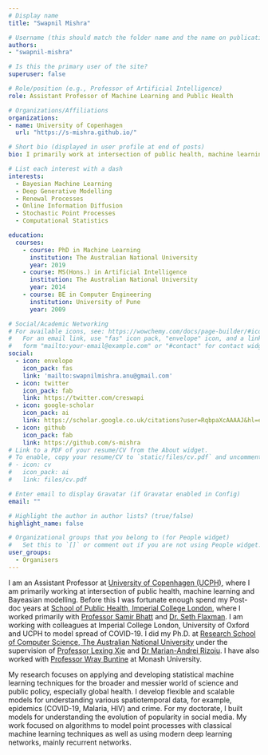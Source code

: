 ```yaml
---
# Display name
title: "Swapnil Mishra"

# Username (this should match the folder name and the name on publications)
authors:
- "swapnil-mishra"

# Is this the primary user of the site?
superuser: false

# Role/position (e.g., Professor of Artificial Intelligence)
role: Assistant Professor of Machine Learning and Public Health

# Organizations/Affiliations
organizations:
- name: University of Copenhagen
  url: "https://s-mishra.github.io/"

# Short bio (displayed in user profile at end of posts)
bio: I primarily work at intersection of public health, machine learning and Bayeasian modelling.

# List each interest with a dash
interests:
  - Bayesian Machine Learning
  - Deep Generative Modelling
  - Renewal Processes
  - Online Information Diffusion
  - Stochastic Point Processes
  - Computational Statistics

education:
  courses:
    - course: PhD in Machine Learning
      institution: The Australian National University
      year: 2019
    - course: MS(Hons.) in Artificial Intelligence
      institution: The Australian National University
      year: 2014
    - course: BE in Computer Engineering
      institution: University of Pune
      year: 2009

# Social/Academic Networking
# For available icons, see: https://wowchemy.com/docs/page-builder/#icons
#   For an email link, use "fas" icon pack, "envelope" icon, and a link in the
#   form "mailto:your-email@example.com" or "#contact" for contact widget.
social:
  - icon: envelope
    icon_pack: fas
    link: 'mailto:swapnilmishra.anu@gmail.com'
  - icon: twitter
    icon_pack: fab
    link: https://twitter.com/creswapi
  - icon: google-scholar
    icon_pack: ai
    link: https://scholar.google.co.uk/citations?user=RqbpaXcAAAAJ&hl=en
  - icon: github
    icon_pack: fab
    link: https://github.com/s-mishra
# Link to a PDF of your resume/CV from the About widget.
# To enable, copy your resume/CV to `static/files/cv.pdf` and uncomment the lines below.
# - icon: cv
#   icon_pack: ai
#   link: files/cv.pdf

# Enter email to display Gravatar (if Gravatar enabled in Config)
email: ""

# Highlight the author in author lists? (true/false)
highlight_name: false

# Organizational groups that you belong to (for People widget)
#   Set this to `[]` or comment out if you are not using People widget.
user_groups:
  - Organisers
---
```


I am an Assistant Professor at [University of Copenhagen (UCPH)](https://publichealth.ku.dk/), where I am primarily working at intersection of public health, machine learning and Bayeasian modelling. Before this I was fortunate enough spend my Post-doc years at [School of Public Health, Imperial College London](https://www.imperial.ac.uk/school-public-health), where  I worked primarily with [Professor Samir Bhatt](https://scholar.google.com.au/citations?user=tL0x_vUAAAAJ&hl=en) and [Dr. Seth Flaxman](http://sethrf.com/). I am working with colleagues at Imperial College London, University of Oxford and UCPH to model spread of COVID-19. I did my Ph.D. at [Research School of Computer Science, The Australian National University](https://cs.anu.edu.au/) under the supervision of [Professor Lexing Xie](http://users.cecs.anu.edu.au/~xlx/) and [Dr Marian-Andrei Rizoiu](http://rizoiu.eu/). I have also worked with [Professor Wray Buntine](https://topicmodels.org/about/) at Monash University.

My research focuses on applying and developing statistical machine learning techniques for the broader and messier world of science and public policy, especially global health. I develop flexible and scalable models for understanding various spatiotemporal data, for example, epidemics (COVID-19, Malaria, HIV) and crime. For my doctorate, I  built models for understanding the evolution of popularity in social media. My work focused on algorithms to model point processes with classical machine learning techniques as well as using modern deep learning networks, mainly recurrent networks.
